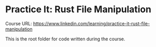 # Practice It: Rust File Manipulation
Course URL: https://www.linkedin.com/learning/practice-it-rust-file-manipulation

This is the root folder for code written during the course.